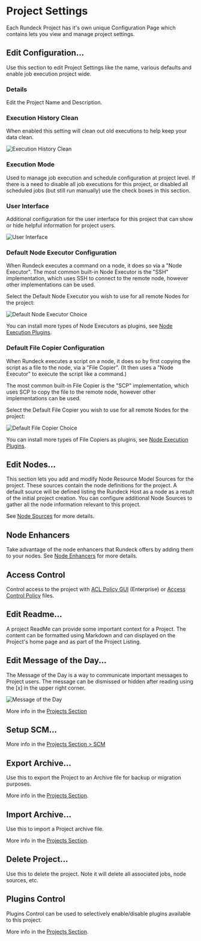 # Project Settings

Each Rundeck Project has it's own unique Configuration Page which contains lets you view and manage project settings.


## Edit Configuration...

Use this section to edit Project Settings like the name, various defaults and enable job execution project wide.

### Details
Edit the Project Name and Description.

### Execution History Clean
When enabled this setting will clean out old executions to help keep your data clean.

![Execution History Clean](~@assets/img/execution-history-clean.png)

### Execution Mode
Used to manage job execution and schedule configuration at project level.  If there is a need to disable all job executions for this project, or disabled all scheduled jobs (but still run manually) use the check boxes in this section.

### User Interface
Additional configuration for the user interface for this project that can show or hide helpful information for project users.

![User Interface](@assets/img/project-settings-ui.png)

### Default Node Executor Configuration

When Rundeck executes a command on a node, it does so via a "Node Executor".
The most common built-in Node Executor is the "SSH" implementation, which uses
SSH to connect to the remote node, however other implementations can be used.

Select the Default Node Executor you wish to use for all remote Nodes for the project:

![Default Node Executor Choice](~@assets/img/fig0712.png)

You can install more types of Node Executors as plugins, see [Node Execution Plugins](/manual/job-plugins.md#node-execution).

### Default File Copier Configuration

When Rundeck executes a script on a node, it does so by first copying the script as a file to the node, via a "File Copier". (It then uses a "Node Executor" to execute the script like a command.)

The most common built-in File Copier is the "SCP" implementation, which uses
SCP to copy the file to the remote node, however other implementations can be used.

Select the Default File Copier you wish to use for all remote Nodes for the project:

![Default File Copier Choice](~@assets/img/fig0713.png)

You can install more types of File Copiers as plugins, see [Node Execution Plugins](/manual/job-plugins.md#node-execution).


## Edit Nodes...
This section lets you add and modify Node Resource Model Sources for the project.
These sources contain the node definitions for the project.
A default source will be defined listing the Rundeck Host as a node as a result of the initial project creation.
You can configure additional Node Sources to gather all the node information relevant to this project.

See [Node Sources](/administration/projects/resource-model-sources/) for more details.

## Node Enhancers

Take advantage of the node enhancers that Rundeck offers by adding them to your nodes. See [Node Enhancers](/manual/node-enhancers.md) for more details.

## Access Control
Control access to the project with [ACL Policy GUI](/administration/security/acl-policy-editor.html) (Enterprise) or [Access Control Policy](/administration/security/authorization.html) files.

## Edit Readme...
A project ReadMe can provide some important context for a Project.  The content can be formatted using Markdown and can displayed on the Project's home page and as part of the Project Listing.

## Edit Message of the Day...
The Message of the Day is a way to communicate important messages to Project users.  The message can be dismissed or hidden after reading using the [x] in the upper right corner.

![Message of the Day](~@assets/img/motd-example.png)

More info in the [Projects Section](/administration/projects/project-motd.html)

## Setup SCM...

More info in the [Projects Section > SCM](/administration/projects/scm/)

## Export Archive...
Use this to export the Project to an Archive file for backup or migration purposes.

More info in the [Projects Section](/administration/projects/project-archive.html#export-archive).

## Import Archive...
Use this to import a Project archive file.

More info in the [Projects Section](/administration/projects/project-archive.html#import-archive).

## Delete Project...
Use this to delete the project.  Note it will delete all associated jobs, node sources, etc.

## Plugins Control
Plugins Control can be used to selectively enable/disable plugins available to this project.

More info in the [Projects Section](/administration/projects/plugin-control.html).
